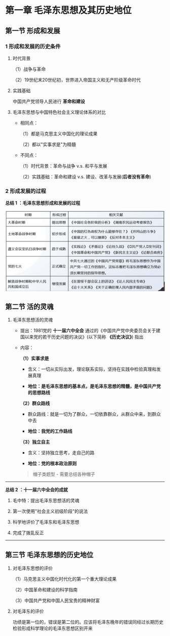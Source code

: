 # 第一章 毛泽东思想及其历史地位

## 第一节 形成和发展

### 1 形成和发展的历史条件

1. 时代背景

    （1）战争与革命

    （2）19世纪末20世纪初，世界进入帝国主义和无产阶级革命时代

2. 实践基础

    中国共产党领导人民进行 **革命和建设**

3. 毛泽东思想与中国特色社会主义理论体系的对比

    - 相同点：

        （1）都是马克思主义中国化的理论成果

        （2）都以"实事求是"为精髓

    - 不同点：

        （1）时代背景：革命与战争 v.s. 和平与发展

        （2）实践基础：革命和建设 v.s. 建设、改革与发展(**后者没有革命**)

### 2 形成发展的过程

**总结 1 ：毛泽东思想形成和发展的过程**

![alt text](image-1.png)

## 第二节 活的灵魂

1. 毛泽东思想活的灵魂

    - 提出：1981党的 **十一届六中全会** 通过的《中国共产党中央委员会关于建国以来党的若干历史问题的决议》(以下简称 **《历史决议》**) 指出

    - 内容：

        **（1）实事求是**

        - 含义：一切从实际出发，理论联系实际，坚持在实践中检验真理和发展真理

        - **地位：是毛泽东思想的基本点，是毛泽东思想的精髓，是中国共产党的思想路线**

        **（2）群众路线**

        - 群众路线：就是一切为了群众，一切依靠群众，从群众中来，到群众中去

        - **地位：我党的工作路线**

        **（3）独立自主**

        - 含义：坚持独立思考，走自己的路

        - **地位：党的根本政治原则**

        > 帽子类题型 - 需要总结各种帽子

---
**总结 2 ：十一届六中全会的成就**

1. 毛中特：提出毛泽东思想活的灵魂

2. 第一次使用"社会主义初级阶段"的说法

3. 科学地评价了毛泽东和毛泽东思想

4. 完成了拨乱反正

---

## 第三节 毛泽东思想的历史地位

1. 对毛泽东思想的评价

    （1）马克思主义中国化时代化的第一个重大理论成果

    （2）中国革命和建设的科学指南

    （3）中国共产党和中国人民宝贵的精神财富

2. 对毛泽东的评价

    功绩是第一位的，错误是第二位的。应该将毛泽东晚年的错误同经过长期历史检验形成科学理论的毛泽东思想区别开来